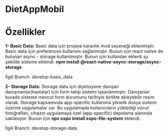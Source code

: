 # DietAppMobil
# Özellikler

**1- Basic Data:** Basic data için projeye karanlık mod seçeneği eklenmiştir. Basic data için preferences kullanımı sağlanmıştır. Bunun için react native de bulunan async - storage kullanılmıştır. Bunun için kullanılan eklenti şu şekilde sisteme eklendi: **npm install @react-native-async-storage/async-storage**.

İlgili Branch: develop-basic_data


**2- Storage Data:** Storage data için diyetisyene danışan danışmanlar(hastalar) için form takip sistemi tasarlanmıştır. Danışanlar burada sisteme mevcut form durumunu tarihiyle birlikte ekleyebilir resim olarak. Storage kapsamında app-specific  kullanıma yönelik dosya sistemi üzerine uygulamalar var. Bu uygulamada kullanıcıların yüklediği vücut fotoğrafları, cihazın uygulamaya özel (app-specific) depolama alanında saklanıyor. Bunun için **npx expo install expo-file-system** eklendi. 

İlgili Branch: develop-storage-data
